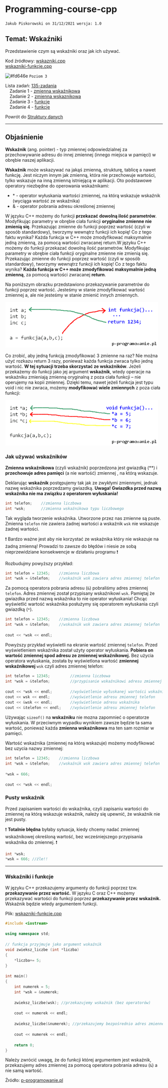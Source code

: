 # Programming-course-cpp

`Jakub Piskorowski on 31/12/2021 wersja: 1.0`

## Temat: Wskaźniki

Przedstawienie czym są wskaźniki oraz jak ich używać.

Kod źródłowy: 
[wskazniki.cpp](wskazniki.cpp) \
[wskazniki-funkcje.cpp](wskazniki-funkcje.cpp)

![#fd646e](https://via.placeholder.com/15/fd646e/000000?text=+) `Poziom 3`

Lista zadań: [135-zadania](135-zadania/README.md) \
&emsp;Zadanie 1 - [zmienna wskaźnikowa](135-zadania/README.md#zadanie-1---zmienna-wskaznikowa) \
&emsp;Zadanie 2 - [zmienna wskaznikowa](135-zadania/README.md#zadanie-2---zmienna-wskaznikowa) \
&emsp;Zadanie 3 - [funkcje](135-zadania/README.md#zadanie-3---funkcje) \
&emsp;Zadanie 4 - [funkcje](135-zadania/README.md#zadanie-4---funkcje)


Powrót do [Struktury danych](/1-programowanie-strukturalne/1-3-struktury-danych/README.md)

---

## Objaśnienie

**Wskaźnik** (ang. pointer) - typ zmiennej odpowiedzialnej za przechowywanie adresu do innej zmiennej (innego miejsca w pamięci) w obrębie naszej aplikacji.

**Wskaźnik** może wskazywać na jakąś zmienną, strukturę, tablicę a nawet funkcję. Jest niczym innym jak zmienną, która nie przechowuje wartości, tylko wskazuje na inną zmienną istniejącą w aplikacji. Oto podstawowe operatory niezbędne do operowania wskaźnikami:

- \* - operator wyłuskania wartości zmiennej, na którą wskazuje wskaźnik (wyciąga wartość ze wskaźnika)
- & - operator pobrania adresu określonej zmiennej

W języku C++ możemy do funkcji **przekazać dowolną ilość parametrów**. Modyfikując parametry w obrębie ciała funkcji **oryginalne zmienne nie zmienią się**. Przekazując zmienne do funkcji poprzez wartość (czyli w sposób standardowy), tworzymy wewnątrz funkcji ich kopię! Co z tego faktu wynika? Każda funkcja w C++ może zmodyfikować maksymalnie jedną zmienną, za pomocą wartości zwracanej return.W języku C++ możemy do funkcji przekazać dowolną ilość parametrów. Modyfikując parametry w obrębie ciała funkcji oryginalne zmienne nie zmienią się. Przekazując zmienne do funkcji poprzez wartość (czyli w sposób standardowy), tworzymy wewnątrz funkcji ich kopię! Co z tego faktu wynika? **Każda funkcja w C++ może zmodyfikować maksymalnie jedną zmienną**, za pomocą wartości zwracanej **return**.

Na poniższym obrazku przedstawiono przekazywanie parametrów do funkcji poprzez wartość. Jesteśmy w stanie zmodyfikować wartość zmiennej a, ale nie jesteśmy w stanie zmienić innych zmiennych.

![Przedstawienie funkcji](img/wskazniki1.png)

Co zrobić, aby jedną funkcją zmodyfikować 3 zmienne na raz? Nie można użyć rozkazu return 3 razy, ponieważ każda funkcja zwraca tylko jedną wartość. **W tej sytuacji trzeba skorzystać ze wskaźników**. Jeżeli przekażemy do funkcji jako jej argument **wskaźnik**, wtedy operacje na wskaźniku zmieniają zmienną oryginalną z poza ciała funkcji – nie operujemy na kopii zmiennej. Dzięki temu, nawet jeżeli funkcja jest typu void i nic nie zwraca, możemy **modyfikować wiele zmiennych** z poza ciała funkcji:

![Przedstawienie wskaznikow](img/wskazniki2.png)

### Jak używać wskaźników

**Zmienna wskaźnikowa** (czyli wskaźnik) poprzedzona jest gwiazdką (\**) i **przechowuje adres pamięci** (a nie wartość) zmiennej , na którą wskazuje.

Deklarując **wskaźnik** postępujemy tak jak ze zwykłymi zmiennymi, jednak nazwę wskaźnika poprzedzamy gwiazdką. **Uwaga! Gwiazdka przed nazwą wskaźnika nie ma związku z operatorem wyłuskania!**

```cpp
int telefon;    //zmienna liczbowa
int *wsk;       //zmienna wskaźnikowa typu liczbowego
```

Tak wygląda tworzenie wskaźnika. Utworzone przez nas zmienne są puste. Zmienna `telefon` nie zawiera żadnej wartości a wskaźnik `wsk` nie wskazuje żadnej wartości.

:exclamation: Bardzo ważne jest aby nie korzystać ze wskaźnika który nie wskazuje na żadną zmienną! Prowadzi to zawsze do błędów i niesie ze sobą nieprzewidziane konsekwencje w działaniu programu :exclamation:

Rozbudujmy powyższy przykład:

```cpp
int telefon = 12345;    //zmienna liczbowa
int *wsk = &telefon;    //wskaźnik wsk zawiera adres zmiennej telefon
```

Za pomocą operatora pobrania adresu (`&`) pobraliśmy adres zmiennej `telefon`. Adres zmiennej został przypisany wskaźnikowi `wsk`. Pamiętaj że gwiazdka przed nazwą wskaźnika to nie operator wyłuskania! Chcąc wyświetlić wartość wskaźnika posłużymy się operatorem wyłuskania czyli gwiazdką (`*`).

```cpp
int telefon = 12345;    //zmienna liczbowa
int *wsk = &telefon;    //wskaźnik wsk zawiera adres zmiennej telefon
    
cout << *wsk << endl;
```

Powyższy przykład wyświetli na ekranie wartość zmiennej `telefon`. Przed wyświetleniem wskaźnika został użyty operator wyłuskania. **Pobiera on wartość zmiennej spod adresu ze zmiennej wskaźnikowej.** Bez użycia operatora wyłuskania, została by wyświetlona wartość **zmiennej wskaźnikowej** `wsk` czyli adres zmiennej telefon:

```cpp
int telefon = 12345;         //zmienna liczbowa
int *wsk = &telefon;         //przypisanie wskaźnikowi adresu zmiennej telefon

cout << *wsk << endl;        //wyświetlenie wyłuskanej wartości wskaźnika (12345)
cout << wsk << endl;         //wyświetlenie adresu zmiennej telefon
cout << &wsk << endl;        //wyświetlenie adresu wskaźnika
cout << &telefon << endl;    //wyświetlenie adresu zmiennej telefon
```

Używając `sizeof()` na **wskaźniku** nie mozna zapomnieć o operatorze wyłuskania. W przeciwnym wypadku wynikiem zawsze będzie ta sama wartość, ponieważ każda **zmienna wskaźnikowa** ma ten sam rozmiar w pamięci.

Wartość wskaźnika (zmiennej na którą wskazuje) możemy modyfikować bez uzycia nazwy zmiennej:

```cpp
int telefon = 12345;    //zmienna liczbowa
int *wsk = &telefon;    //wskaźnik wsk zawiera adres zmiennej telefon

*wsk = 666;

cout << *wsk << endl;
```

### Pusty wskaźnik

Przed zapisaniem wartości do wskaźnika, czyli zapisaniu wartości do zmiennej na którą wskazuje wskaźnik, należy się upewnić, że wskaźnik nie jest pusty.

:exclamation: **Totalnie błędna** byłaby sytuacja, kiedy chcemy nadać zmiennej wskaźnikowej określoną wartość, bez wcześniejszego przypisania wskaźnika do zmiennej. :exclamation:

```cpp
int *wsk;
*wsk = 666; //źle!!
```

---

### Wskaźniki i funkcje

W języku C++ przekazujemy argumenty do funkcji poprzez tzw. **przekazywanie przez wartość.** W języku C oraz C++ możemy przekazywać wartości do funkcji poprzez **przekazywanie przez wskaźnik.** Wskaźnik będzie wtedy argumentem funkcji.

Plik: [wskazniki-funkcje.cpp](wsazniki-funkcje.cpp)

```cpp
#include <iostream>

using namespace std;

// funkcja przyjmuje jako argument wskaźnik
void zwieksz_liczbe (int *liczba)
{
    *liczba+= 5;
}

int main()
{
    int numerek = 5;
    int *wsk = &numerek;
    
    zwieksz_liczbe(wsk); //przekazujemy wskaźnik (bez operatorów)
    
    cout << numerek << endl;
    
    zwieksz_liczbe(&numerek); //przekazujemy bezpośrednio adres zmiennej (operator &)
    
    cout << numerek << endl;
    
    return 0;
}
```

Należy zwrócić uwagę, że do funkcji której argumentem jest wskaźnik, przekazujemy adres zmiennej za pomocą operatora pobrania adresu (`&`) a nie samą wartość.

Źródło: [p-programowanie.pl](https://www.p-programowanie.pl/cpp/wskazniki)